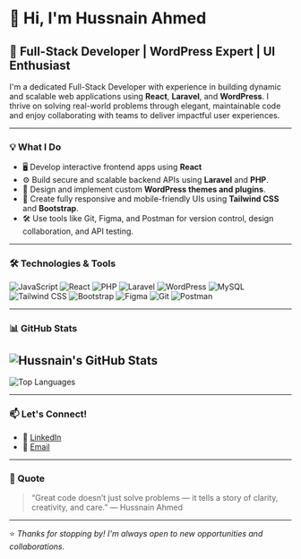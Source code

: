 # 👋 Hi, I'm Hussnain Ahmed

## 🚀 Full-Stack Developer | WordPress Expert | UI Enthusiast

I'm a dedicated Full-Stack Developer with experience in building dynamic and scalable web applications using **React**, **Laravel**, and **WordPress**. I thrive on solving real-world problems through elegant, maintainable code and enjoy collaborating with teams to deliver impactful user experiences.

---

### 💡 What I Do

- 🖥️ Develop interactive frontend apps using **React**
- ⚙️ Build secure and scalable backend APIs using **Laravel** and **PHP**.
- 🎨 Design and implement custom **WordPress themes and plugins**.
- 📱 Create fully responsive and mobile-friendly UIs using **Tailwind CSS** and **Bootstrap**.
- 🛠️ Use tools like Git, Figma, and Postman for version control, design collaboration, and API testing.

---

### 🛠️ Technologies & Tools

![JavaScript](https://img.shields.io/badge/-JavaScript-F7DF1E?logo=javascript&logoColor=black&style=flat)
![React](https://img.shields.io/badge/-React-61DAFB?logo=react&logoColor=black&style=flat)
![PHP](https://img.shields.io/badge/-PHP-777BB4?logo=php&logoColor=white&style=flat)
![Laravel](https://img.shields.io/badge/-Laravel-FF2D20?logo=laravel&logoColor=white&style=flat)
![WordPress](https://img.shields.io/badge/-WordPress-21759B?logo=wordpress&logoColor=white&style=flat)
![MySQL](https://img.shields.io/badge/-MySQL-4479A1?logo=mysql&logoColor=white&style=flat)
![Tailwind CSS](https://img.shields.io/badge/-Tailwind_CSS-38B2AC?logo=tailwind-css&logoColor=white&style=flat)
![Bootstrap](https://img.shields.io/badge/-Bootstrap-563D7C?logo=bootstrap&logoColor=white&style=flat)
![Figma](https://img.shields.io/badge/-Figma-F24E1E?logo=figma&logoColor=white&style=flat)
![Git](https://img.shields.io/badge/-Git-F05032?logo=git&logoColor=white&style=flat)
![Postman](https://img.shields.io/badge/-Postman-FF6C37?logo=postman&logoColor=white&style=flat)

---

### 📊 GitHub Stats

![Hussnain's GitHub Stats](https://github-readme-stats.vercel.app/api?username=hussnain-143&show_icons=true&theme=radical)
-
![Top Languages](https://github-readme-stats.vercel.app/api/top-langs/?username=hussnain-143&layout=compact&theme=radical)

---

### 📫 Let's Connect!

- 🔗 [LinkedIn](https://www.linkedin.com/in/hussnain-ahmed143/)
- 📧 [Email](mailto:hussnainahmed143@gmail.com)

---

### 💭 Quote

>“Great code doesn’t just solve problems — it tells a story of clarity, creativity, and care.” — Hussnain Ahmed

---

⭐ *Thanks for stopping by! I'm always open to new opportunities and collaborations.*
